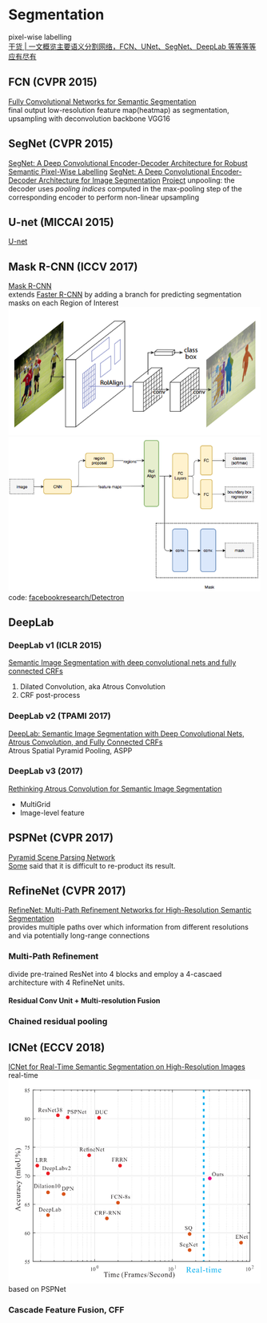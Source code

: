 # Segmentation
pixel-wise labelling  
[干货 | 一文概览主要语义分割网络，FCN、UNet、SegNet、DeepLab 等等等等应有尽有](https://blog.csdn.net/qq_20084101/article/details/80432960)
## FCN (CVPR 2015)
[Fully Convolutional Networks for Semantic Segmentation](https://arxiv.org/abs/1411.4038)  
final output low-resolution feature map(heatmap) as segmentation, upsampling with deconvolution
backbone  VGG16

## SegNet (CVPR 2015)
[SegNet: A Deep Convolutional Encoder-Decoder Architecture for Robust Semantic Pixel-Wise Labelling](https://arxiv.org/abs/1505.07293)
[SegNet: A Deep Convolutional Encoder-Decoder Architecture for Image Segmentation](https://arxiv.org/abs/1511.00561)
[Project](https://mi.eng.cam.ac.uk/projects/segnet/)
unpooling: the decoder uses *pooling indices* computed in the max-pooling step of the corresponding encoder to perform non-linear upsampling

## U-net (MICCAI 2015)
[U-net](/CNN/models#u-net-miccai-2015)

## Mask R-CNN (ICCV 2017)
[Mask R-CNN](https://arxiv.org/abs/1703.06870)  
extends [Faster R-CNN](/CNN/object_detection/object_detection#faster-r-cnn-2015) by adding a branch for predicting segmentation masks on each Region of Interest  
![](img/mask-rcnn.png)  
![](img/mask-rcnn-architecture.png)  
code: [facebookresearch/Detectron](https://github.com/facebookresearch/Detectron2)

## DeepLab
### DeepLab v1 (ICLR 2015)
[Semantic Image Segmentation with deep convolutional nets and fully connected CRFs](https://arxiv.org/abs/1412.7062)
1. Dilated Convolution, aka Atrous Convolution
2. CRF post-process
### DeepLab v2 (TPAMI 2017)
[DeepLab: Semantic Image Segmentation with Deep Convolutional Nets, Atrous Convolution, and Fully Connected CRFs](https://arxiv.org/abs/1606.00915)  
Atrous Spatial Pyramid Pooling, ASPP
### DeepLab v3 (2017)
[Rethinking Atrous Convolution for Semantic Image Segmentation](https://arxiv.org/abs/1706.05587)
* MultiGrid
* Image-level feature

## PSPNet (CVPR 2017)
[Pyramid Scene Parsing Network](https://arxiv.org/abs/1612.01105)  
[Some](https://www.zhihu.com/question/53356671) said that it is difficult to re-product its result.  

## RefineNet (CVPR 2017)
[RefineNet: Multi-Path Refinement Networks for High-Resolution Semantic Segmentation](https://arxiv.org/abs/1611.06612)  
provides multiple paths over which information from different resolutions and via potentially long-range connections
### Multi-Path Refinement
divide pre-trained ResNet into 4 blocks and employ a 4-cascaed architecture with 4 RefineNet units.  
#### Residual Conv Unit + Multi-resolution Fusion
### Chained residual pooling

## ICNet (ECCV 2018)
[ICNet for Real-Time Semantic Segmentation on High-Resolution Images](https://arxiv.org/abs/1704.08545)  
real-time  
![](img/segmentation-ICNet.png)
based on PSPNet
### Cascade Feature Fusion, CFF 
